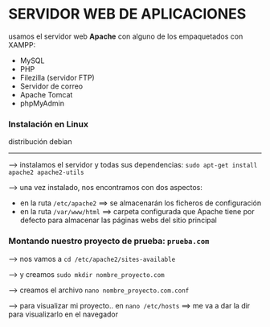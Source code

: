   # SERVIDOR WEB DE APLICACIONES

usamos el servidor web **Apache** con alguno de los empaquetados con XAMPP:
- MySQL
- PHP
- Filezilla (servidor FTP)
- Servidor de correo
- Apache Tomcat
- phpMyAdmin

### Instalación en Linux

distribución debian

---

--> instalamos el servidor y todas sus dependencias:
```sudo apt-get install apache2 apache2-utils```

--> una vez instalado, nos encontramos con dos aspectos:
- en la ruta ```/etc/apache2``` ==> se almacenarán los ficheros de configuración
- en la ruta ```/var/www/html``` ==> carpeta configurada que Apache tiene por defecto para almacenar las páginas webs del sitio principal

### Montando nuestro proyecto de prueba: ```prueba.com```

--> nos vamos a ```cd /etc/apache2/sites-available```

--> y creamos ```sudo mkdir nombre_proyecto.com```

--> creamos el archivo ```nano nombre_proyecto.com.conf```








--> para visualizar mi proyecto.. en ```nano /etc/hosts``` ==> me va a dar la dir para visualizarlo en el navegador
